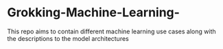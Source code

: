 # Grokking-Machine-Learning-
This repo aims to contain different machine learning use cases along with the descriptions to the model architectures
